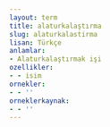 ```yaml
---
layout: term
title: alaturkalaştırma
slug: alaturkalastirma
lisan: Türkçe
anlamlar:
- Alaturkalaştırmak işi
ozellikler:
- - isim
ornekler:
- - ''
orneklerkaynak:
- - ''
---
```

